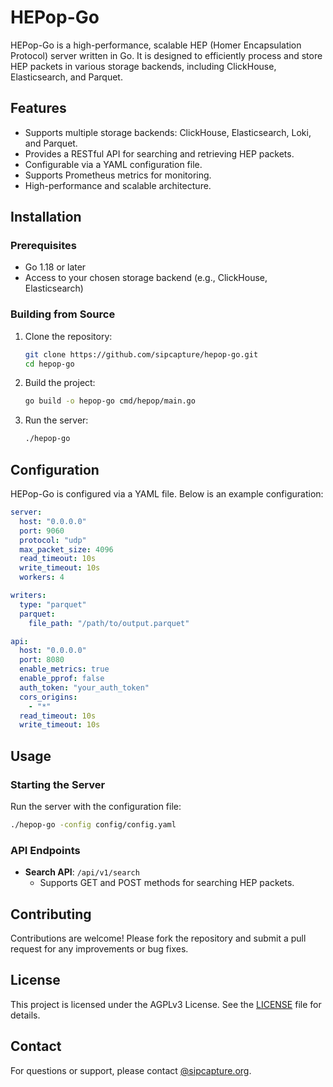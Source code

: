 # HEPop-Go

HEPop-Go is a high-performance, scalable HEP (Homer Encapsulation Protocol) server written in Go. It is designed to efficiently process and store HEP packets in various storage backends, including ClickHouse, Elasticsearch, and Parquet.

## Features

- Supports multiple storage backends: ClickHouse, Elasticsearch, Loki, and Parquet.
- Provides a RESTful API for searching and retrieving HEP packets.
- Configurable via a YAML configuration file.
- Supports Prometheus metrics for monitoring.
- High-performance and scalable architecture.

## Installation

### Prerequisites

- Go 1.18 or later
- Access to your chosen storage backend (e.g., ClickHouse, Elasticsearch)

### Building from Source

1. Clone the repository:

   ```bash
   git clone https://github.com/sipcapture/hepop-go.git
   cd hepop-go
   ```

2. Build the project:

   ```bash
   go build -o hepop-go cmd/hepop/main.go
   ```

3. Run the server:

   ```bash
   ./hepop-go
   ```

## Configuration

HEPop-Go is configured via a YAML file. Below is an example configuration:

```yaml
server:
  host: "0.0.0.0"
  port: 9060
  protocol: "udp"
  max_packet_size: 4096
  read_timeout: 10s
  write_timeout: 10s
  workers: 4

writers:
  type: "parquet"
  parquet:
    file_path: "/path/to/output.parquet"

api:
  host: "0.0.0.0"
  port: 8080
  enable_metrics: true
  enable_pprof: false
  auth_token: "your_auth_token"
  cors_origins:
    - "*"
  read_timeout: 10s
  write_timeout: 10s
```

## Usage

### Starting the Server

Run the server with the configuration file:

```bash
./hepop-go -config config/config.yaml
```

### API Endpoints

- **Search API**: `/api/v1/search`
  - Supports GET and POST methods for searching HEP packets.

## Contributing

Contributions are welcome! Please fork the repository and submit a pull request for any improvements or bug fixes.

## License

This project is licensed under the AGPLv3 License. See the [LICENSE](LICENSE) file for details.

## Contact

For questions or support, please contact [@sipcapture.org](mailto:info@sipcapture.org).